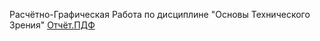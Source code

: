 Расчётно-Графическая Работа по дисциплине "Основы Технического Зрения"
[Отчёт.ПДФ](ОТЗ/Отчёт/РГР_Никитин.pdf)

